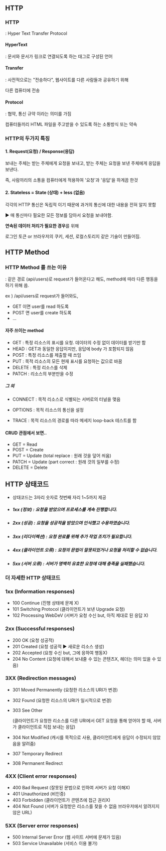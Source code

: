 ## HTTP

### HTTP

: Hyper Text Transfer Protocol

#### HyperText

: 문서와 문서가 링크로 연결되도록 하는 태그로 구성된 언어

#### Transfer

: 사전적으로는 "전송하다", 웹사이트를 다른 사람들과 공유하기 위해

다른 컴퓨터에 전송

#### Protocol

: 협약, 통신 규약 이라는 의미를 가짐

컴퓨터들끼리 HTML 파일을 주고받을 수 있도록 하는 소통방식 또는 약속



### HTTP의 두가지 특징

#### 1. Request(요청) / Response(응답)

보내는 주체는 받는 주체에게 요청을 보내고, 받는 주체는 요청을 보낸 주체에게 응답을 보낸다.

즉, 사람끼리의 소통을 컴퓨터에게 적용하여 '요청'과 '응답'을 하게끔 한것



#### 2. Stateless = State (상태) + less (없음)

각각의 HTTP 통신은 독립적 이기 때문에 과거의 통신에 대한 내용을 전혀 알지 못함

:arrow_forward: 매 통신마다 필요한 모든 정보를 담아서 요청을 보내야함.

**연속된 데이터 처리가 필요한 경우**를 위해

로그인 토큰 or 브라우저의 쿠키, 세션, 로컬스토리지 같은 기술이 만들어짐.



## HTTP Method

### HTTP Method 를 쓰는 이유

: 같은 경로 (api/users)로 request가 들어온다고 해도, method에 따라 다른 행동을 하기 위해 씀.

ex ) /api/users로 request가 들어와도,

- GET 이면 user를 read 하도록
- POST 면 user를 create 하도록
- ...

#### 자주 쓰이는 method

- GET : 특정 리소스의 표시를 요청. 데이터의 수정 없이 데이터를 받기만 함
- HEAD : GET과 동일한 응답이지만, 응답에 body 가 포함되지 않음
- POST : 특정 리소스를 제출할 때 쓰임
- PUT : 목적 리소스의 모든 현재 표시를 요청하는 값으로 바꿈
- DELETE : 특정 리소스를 삭제
- PATCH : 리소스의 부분만을 수정

##### 그 외

- CONNECT : 목적 리소스로 식별되는 서버로의 터널을 맺음
- OPTIONS : 목적 리소스의 통신을 설정

- TRACE : 목적 리소스의 경로를 따라 메세지 loop-back 테스트를 함



#### CRUD 관점에서 보면..

- GET = Read
- POST = Create
- PUT = Update (total replace : 원래 것을 덮어 씌움)
- PATCH = Update (part correct : 원래 것의 일부를 수정)
- DELETE = Delete



## HTTP 상태코드

- 상태코드는 3자리 숫자로 첫번째 자리 1~5까지 제공

- ##### 1xx (정보) : 요청을 받았으며 프로세스를 계속 진행합니다.

- ##### 2xx (성공) : 요청을 성공적을 받았으며 인식했고 수용하였습니다.

- ##### 3xx (리다이렉션) : 요청 완료를 위해 추가 작업 조치가 필요합니다.

- ##### 4xx (클라이언트 오류) : 요청의 문법이 잘못되었거나 요청을 처리할 수 없습니다.

- ##### 5xx (서버 오류) : 서버가 명백히 유효한 요청에 대해 충족을 실패했습니다.



### 더 자세한 HTTP 상태코드

### 1xx (Information responses)

- 100 Continue (진행 상태에 문제 X)
- 101 Switching Protocol (클라이언트가 보낸 Upgrade 요청)
- 102 Processing WebDeV (서버가 요청 수신 but, 아직 제대로 된 응답 X)



### 2xx (Successful responses)

- 200 OK (요청 성공적)
- 201 Created (요청 성공적 :arrow_forward: 새로운 리소스 생성)
- 202 Accepted (요청 수신 but, 그에 응하여 행동X)
- 204 No Content (요청에 대해서 보내줄 수 있는 콘텐츠X, 헤더는 의미 있을 수 있음)



### 3XX (Redirection messages)

- 301 Moved Permanently (요청한 리소스의 URI가 변경)

- 302 Found (요청한 리소스의 URI가 일시적으로 변경)

- 303 See Other 

  (클라이언트가 요청한 리소스를 다른 URI에서 GET 요청을 통해 얻어야 할 때, 서버가 클라이언트로 직접 보내는 응답)

- 304 Not Modified (캐시를 목적으로 사용, 클라이언트에게 응답이 수정되지 않았음을 알려줌)

- 307 Temporary Redirect

- 308 Permanent Redirect



### 4XX (Client error responses)

- 400 Bad Request (잘못된 문법으로 인하여 서버가 요청 이해X)
- 401 Unauthorized (비인증)
- 403 Forbidden (클라이언트가 콘텐츠에 접근 권리X)
- 404 Not Found (서버가 요청받은 리소스를 찾을 수 없음 브라우저에서 알려지지 않은 URL)



### 5XX (Server error responses)

- 500 Internal Server Error (웹 사이트 서버에 문제가 있음)
- 503 Service Unavailable (서비스 이용 불가)


